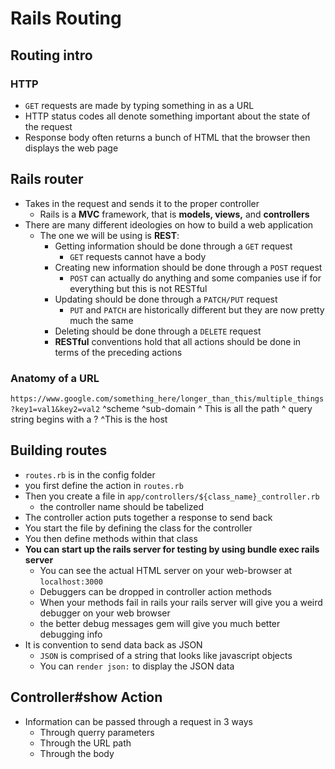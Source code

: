 # Rails Routing
## Routing intro
### HTTP
- `GET` requests are made by typing something in as a URL
- HTTP status codes all denote something important about the state of the request
- Response body often returns a bunch of HTML that the browser then displays the web page
## Rails router
- Takes in the request and sends it to the proper controller
  - Rails is a **MVC** framework, that is **models, views,** and **controllers**
- There are many different ideologies on how to build a web application
  - The one we will be using is **REST**:
	- Getting information should be done through a `GET` request
	  - `GET` requests cannot have a body
	- Creating new information should be done through a `POST` request
	  - `POST` can actually do anything and some companies use if for everything but this is not RESTful
	- Updating should be done through a `PATCH/PUT` request
	  - `PUT` and `PATCH` are historically different but they are now pretty much the same
	- Deleting should be done through a `DELETE` request 
	- **RESTful** conventions hold that all actions should be done in terms of the preceding actions
### Anatomy of a URL
`https://www.google.com/something_here/longer_than_this/multiple_things?key1=val1&key2=val2`
^scheme ^sub-domain     ^ This is all the path			  			  ^ query string begins with a ?
			 ^This is the host
## Building routes
- `routes.rb` is in the config folder
- you first define the action in `routes.rb`
- Then you create a file in `app/controllers/${class_name}_controller.rb`
  - the controller name should be tabelized
- The controller action puts together a response to send back
- You start the file by defining the class for the controller
- You then define methods within that class
- **You can start up the rails server for testing by using bundle exec rails server**
  - You can see the actual HTML server on your web-browser at `localhost:3000`
  - Debuggers can be dropped in controller action methods
  - When your methods fail in rails your rails server will give you a weird debugger on your web browser
  - the better debug messages gem will give you much better debugging info
- It is convention to send data back as JSON
  - `JSON` is comprised of a string that looks like javascript objects
  - You can `render json:` to display the JSON data
## Controller#show Action
- Information can be passed through a request in 3 ways
  - Through querry parameters
  - Through the URL path
  - Through the body
